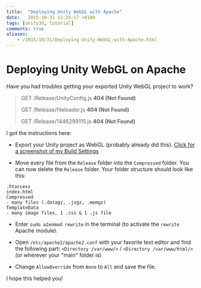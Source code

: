 ```yaml
---
title:  "Deploying Unity WebGL with Apache"
date:   2015-10-31 12:25:57 +0100
tags: [unity3d, tutorial]
comments: true
aliases:
    - /2015/10/31/Deploying-Unity-WebGL-with-Apache.html
---
```


# Deploying Unity WebGL on Apache

Have you had troubles getting your exported Unity WebGL project to work?

> GET /Release/UnityConfig.js **404 (Not Found)**
>
> GET /Release/fileloader.js **404 (Not Found)**
>
> GET /Release/1446299115.js **404 (Not Found)**

I got the instructions here:

- Export your Unity project as WebGL (probably already did this).
<a href="/images/unity_webgl_export.png" target="_blank">Click for a screenshot of my Build Settings</a>

- Move every file from the `Release` folder into the `Compressed` folder. You can now delete the `Release` folder.
Your folder structure should look like this:

```
.htaccess
index.html
Compressed
- many files (.datagz, .jsgz, .memgz)
TemplateData
- many image files, 1 .css & 1 .js file
```

- Enter `sudo a2enmod rewrite` in the terminal (to activate the `rewrite` Apache module).

- Open `/etc/apache2/apache2.conf` with your favorite text editor and find the following part:
`<Directory /var/www/>` / `<Directory /var/www/html/>` (or wherever your "main" folder is)

- Change `AllowOverride` from `None` to `All` and save the file.

I hope this helped you!
